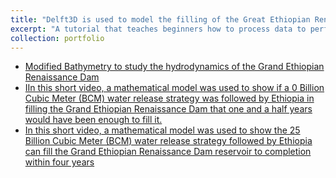 ```yaml
---
title: "Delft3D is used to model the filling of the Great Ethiopian Renaissance dam under varying scenarios."
excerpt: "A tutorial that teaches beginners how to process data to perform reservoir modeling in Delft3D, simulation in parallel with Delft3D, and post-processing of Delft3D results."
collection: portfolio
---
```

* [Modified Bathymetry to study the hydrodynamics of the Grand Ethiopian Renaissance Dam](https://youtu.be/j0mPKMIyi5c) 
* [IIn this short video, a mathematical model was used to show if a 0 Billion Cubic Meter (BCM) water release strategy was followed by Ethiopia in filling the Grand Ethiopian Renaissance Dam that one and a half years would have been enough to fill it.](https://youtu.be/ySUIbBFFcik) 
* [In this short video, a mathematical model was used to show the 25 Billion Cubic Meter (BCM) water release strategy followed by Ethiopia can fill the Grand Ethiopian Renaissance Dam reservoir to completion within four years](https://youtu.be/iwuYd5H5Pxk) 
